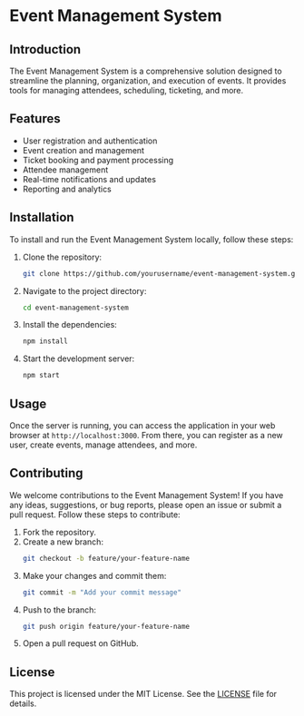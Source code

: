 # Event Management System

## Introduction
The Event Management System is a comprehensive solution designed to streamline the planning, organization, and execution of events. It provides tools for managing attendees, scheduling, ticketing, and more.

## Features
- User registration and authentication
- Event creation and management
- Ticket booking and payment processing
- Attendee management
- Real-time notifications and updates
- Reporting and analytics

## Installation
To install and run the Event Management System locally, follow these steps:

1. Clone the repository:
    ```bash
    git clone https://github.com/yourusername/event-management-system.git
    ```
2. Navigate to the project directory:
    ```bash
    cd event-management-system
    ```
3. Install the dependencies:
    ```bash
    npm install
    ```
4. Start the development server:
    ```bash
    npm start
    ```

## Usage
Once the server is running, you can access the application in your web browser at `http://localhost:3000`. From there, you can register as a new user, create events, manage attendees, and more.

## Contributing
We welcome contributions to the Event Management System! If you have any ideas, suggestions, or bug reports, please open an issue or submit a pull request. Follow these steps to contribute:

1. Fork the repository.
2. Create a new branch:
    ```bash
    git checkout -b feature/your-feature-name
    ```
3. Make your changes and commit them:
    ```bash
    git commit -m "Add your commit message"
    ```
4. Push to the branch:
    ```bash
    git push origin feature/your-feature-name
    ```
5. Open a pull request on GitHub.

## License
This project is licensed under the MIT License. See the [LICENSE](LICENSE) file for details.
